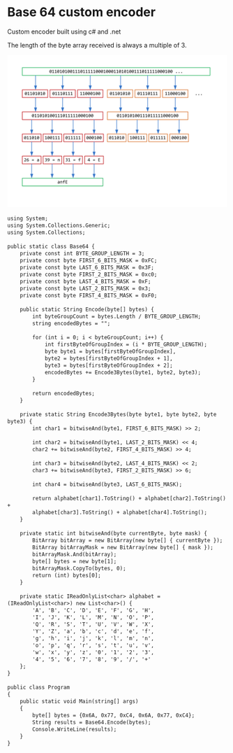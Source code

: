 # Base 64 custom encoder

Custom encoder built using c# and .net

The length of the byte array received is always a multiple of 3.

![alt tag](https://raw.githubusercontent.com/alexbrillant/base-64-custom-encoder/master/image.png)

    using System;
    using System.Collections.Generic;
    using System.Collections;

    public static class Base64 {
        private const int BYTE_GROUP_LENGTH = 3;
        private const byte FIRST_6_BITS_MASK = 0xFC;
        private const byte LAST_6_BITS_MASK = 0x3F;
        private const byte FIRST_2_BITS_MASK = 0xc0;
        private const byte LAST_4_BITS_MASK = 0xF;
        private const byte LAST_2_BITS_MASK = 0x3;
        private const byte FIRST_4_BITS_MASK = 0xF0;

        public static String Encode(byte[] bytes) {
            int byteGroupCount = bytes.Length / BYTE_GROUP_LENGTH;
            string encodedBytes = "";

            for (int i = 0; i < byteGroupCount; i++) {
                int firstByteOfGroupIndex = (i * BYTE_GROUP_LENGTH);
                byte byte1 = bytes[firstByteOfGroupIndex],
                byte2 = bytes[firstByteOfGroupIndex + 1],
                byte3 = bytes[firstByteOfGroupIndex + 2];
                encodedBytes += Encode3Bytes(byte1, byte2, byte3);
            }

            return encodedBytes;
        }

        private static String Encode3Bytes(byte byte1, byte byte2, byte byte3) {
            int char1 = bitwiseAnd(byte1, FIRST_6_BITS_MASK) >> 2;

            int char2 = bitwiseAnd(byte1, LAST_2_BITS_MASK) << 4;
            char2 += bitwiseAnd(byte2, FIRST_4_BITS_MASK) >> 4;

            int char3 = bitwiseAnd(byte2, LAST_4_BITS_MASK) << 2;
            char3 += bitwiseAnd(byte3, FIRST_2_BITS_MASK) >> 6;

            int char4 = bitwiseAnd(byte3, LAST_6_BITS_MASK);

            return alphabet[char1].ToString() + alphabet[char2].ToString() +
            alphabet[char3].ToString() + alphabet[char4].ToString();
        }

        private static int bitwiseAnd(byte currentByte, byte mask) {
            BitArray bitArray = new BitArray(new byte[] { currentByte });
            BitArray bitArrayMask = new BitArray(new byte[] { mask });
            bitArrayMask.And(bitArray);
            byte[] bytes = new byte[1];
            bitArrayMask.CopyTo(bytes, 0);
            return (int) bytes[0];
        }

        private static IReadOnlyList<char> alphabet = (IReadOnlyList<char>) new List<char>() {
            'A', 'B', 'C', 'D', 'E', 'F', 'G', 'H',
            'I', 'J', 'K', 'L', 'M', 'N', 'O', 'P',
            'Q', 'R', 'S', 'T', 'U', 'V', 'W', 'X',
            'Y', 'Z', 'a', 'b', 'c', 'd', 'e', 'f',
            'g', 'h', 'i', 'j', 'k', 'l', 'm', 'n',
            'o', 'p', 'q', 'r', 's', 't', 'u', 'v',
            'w', 'x', 'y', 'z', '0', '1', '2', '3',
            '4', '5', '6', '7', '8', '9', '/', '+'
        };
    }

    public class Program
    {
        public static void Main(string[] args)
        {
            byte[] bytes = {0x6A, 0x77, 0xC4, 0x6A, 0x77, 0xC4};
            String results = Base64.Encode(bytes);
            Console.WriteLine(results);
        }
    }
